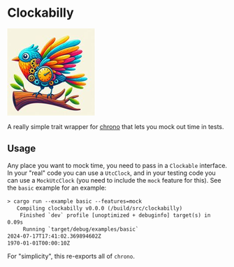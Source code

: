 # Clockabilly

![an AI-generated bird with gears and a clock in its belly](https://raw.githubusercontent.com/acrlabs/clockabilly/master/img/clockabilly.jpg)

A really simple trait wrapper for [chrono](https://docs.rs/chrono/latest/chrono/) that lets you mock out time in tests.

## Usage

Any place you want to mock time, you need to pass in a `Clockable` interface.  In your "real" code you can use a
`UtcClock`, and in your testing code you can use a `MockUtcClock` (you need to include the `mock` feature for this).
See the `basic` example for an example:

```
> cargo run --example basic --features=mock
   Compiling clockabilly v0.0.0 (/build/src/clockabilly)
    Finished `dev` profile [unoptimized + debuginfo] target(s) in 0.09s
     Running `target/debug/examples/basic`
2024-07-17T17:41:02.369894602Z
1970-01-01T00:00:10Z
```

For "simplicity", this re-exports all of `chrono`.

